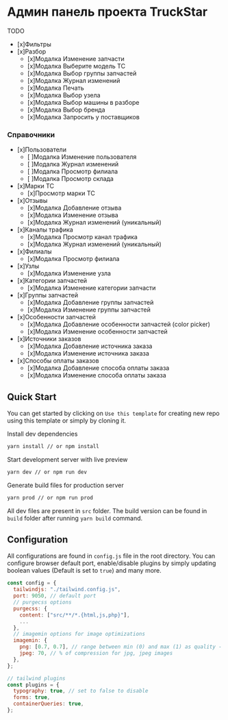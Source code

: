# Админ панель проекта TruckStar

TODO
- [x]Фильтры
- [x]Разбор
	- [x]Модалка Изменение запчасти
	- [x]Модалка Выберите модель ТС
	- [x]Модалка Выбор группы запчастей
	- [x]Модалка Журнал изменений
	- [x]Модалка Печать
  - [x]Модалка Выбор узела
  - [x]Модалка Выбор машины в разборе
  - [x]Модалка Выбор бренда
  - [x]Модалка Запросить у поставщиков

### Справочники
- [x]Пользователи
	- [ ]Модалка Изменение пользователя
	- [ ]Модалка Журнал изменений
	- [ ]Модалка Просмотр филиала
	- [ ]Модалка Просмотр склада
- [x]Марки ТС
	- [x]Просмотр марки ТС
- [x]Отзывы
	- [x]Модалка Добавление отзыва
	- [x]Модалка Изменение отзыва
	- [x]Модалка Журнал изменений (уникальный)
- [x]Каналы трафика
	- [x]Модалка Просмотр канал трафика
	- [x]Модалка Журнал изменений (уникальный)
- [x]Филиалы
	- [x]Модалка Просмотр филиала
- [x]Узлы
	- [x]Модалка Изменение узла
- [x]Категории запчастей
	- [x]Модалка Изменение категории запчасти
- [x]Группы запчастей
	- [x]Модалка Добавление группы запчастей
  - [x]Модалка Изменение группы запчастей
- [x]Особенности запчастей
	- [x]Модалка Добавление особенности запчастей (color picker)
  - [x]Модалка Изменение особенности запчастей
- [x]Источники заказов
	- [x]Модалка Добавление источника заказа
  - [x]Модалка Изменение источника заказа
- [x]Способы оплаты заказов
	- [x]Модалка Добавление способа оплаты заказа
  - [x]Модалка Изменение способа оплаты заказа

	
## Quick Start

You can get started by clicking on `Use this template` for creating new repo using this template or simply by cloning it.

Install dev dependencies

```sh
yarn install // or npm install
```

Start development server with live preview

```sh
yarn dev // or npm run dev
```

Generate build files for production server

```sh
yarn prod // or npm run prod
```

All dev files are present in `src` folder. The build version can be found in `build` folder after running `yarn build` command.

## Configuration

All configurations are found in `config.js` file in the root directory. You can configure browser default port, enable/disable plugins by simply updating boolean values (Default is set to `true`) and many more.

```js
const config = {
  tailwindjs: "./tailwind.config.js",
  port: 9050, // default port
  // purgecss options
  purgecss: {
    content: ["src/**/*.{html,js,php}"],
    ...
  },
  // imagemin options for image optimizations
  imagemin: {
    png: [0.7, 0.7], // range between min (0) and max (1) as quality - 70% with current values for png images,
    jpeg: 70, // % of compression for jpg, jpeg images
  },
};

// tailwind plugins
const plugins = {
  typography: true, // set to false to disable
  forms: true,
  containerQueries: true,
};

```